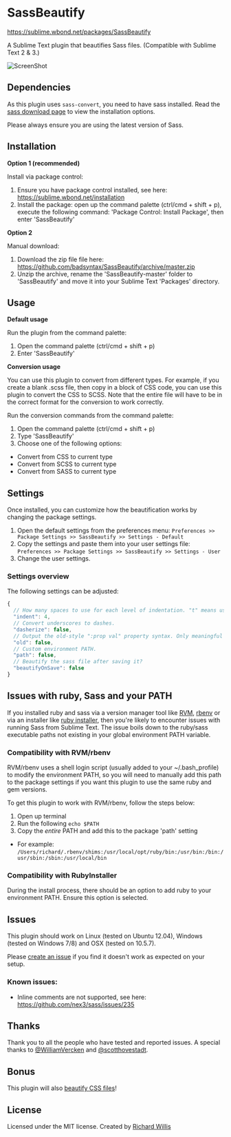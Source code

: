 # SassBeautify

https://sublime.wbond.net/packages/SassBeautify

A Sublime Text plugin that beautifies Sass files. (Compatible with Sublime Text 2 & 3.)

![ScreenShot](https://raw.github.com/badsyntax/SassBeautify/master/assets/screenshot.png)

## Dependencies

As this plugin uses `sass-convert`, you need to have sass installed. Read the [sass download page](http://sass-lang.com/download.html) to view the installation options.

Please always ensure you are using the latest version of Sass.

## Installation

**Option 1 (recommended)**

Install via package control:

1. Ensure you have package control installed, see here: https://sublime.wbond.net/installation
2. Install the package: open up the command palette (ctrl/cmd + shift + p), execute the following command:
'Package Control: Install Package', then enter 'SassBeautify'

**Option 2**

Manual download:

1. Download the zip file file here: https://github.com/badsyntax/SassBeautify/archive/master.zip
2. Unzip the archive, rename the 'SassBeautify-master' folder to 'SassBeautify' and move it into your Sublime Text 'Packages' directory.

## Usage

**Default usage**

Run the plugin from the command palette:

1. Open the command palette (ctrl/cmd + shift + p)
2. Enter 'SassBeautify'

**Conversion usage**

You can use this plugin to convert from different types. For example, if you create a blank .scss file, then copy in a block of CSS code, you can use this plugin to convert the CSS to SCSS. Note that the entire file will have to be in the correct format for the conversion to work correctly.

Run the conversion commands from the command palette:

1. Open the command palette (ctrl/cmd + shift + p)
2. Type 'SassBeautify'
3. Choose one of the following options:
  * Convert from CSS to current type
  * Convert from SCSS to current type
  * Convert from SASS to current type

## Settings

Once installed, you can customize how the beautification works by changing the package settings.

1. Open the default settings from the preferences menu: `Preferences >> Package Settings >> SassBeautify >> Settings - Default`
2. Copy the settings and paste them into your user settings file: `Preferences >> Package Settings >> SassBeautify >> Settings - User`
3. Change the user settings.

### Settings overview

The following settings can be adjusted:

```javascript
{
  // How many spaces to use for each level of indentation. "t" means use hard tabs.
  "indent": 4,
  // Convert underscores to dashes.
  "dasherize": false,
  // Output the old-style ":prop val" property syntax. Only meaningful when generating Sass.
  "old": false,
  // Custom environment PATH.
  "path": false,
  // Beautify the sass file after saving it?
  "beautifyOnSave": false
}
```

## Issues with ruby, Sass and your PATH

If you installed ruby and sass via a version manager tool like [RVM](https://rvm.io/), [rbenv](https://github.com/sstephenson/rbenv) or via an installer like [ruby installer](http://rubyinstaller.org/), then you're likely to encounter issues with running Sass from Sublime Text. The issue boils down to the ruby/sass executable paths not existing in your global environment PATH variable.

### Compatibility with RVM/rbenv

RVM/rbenv uses a shell login script (usually added to your ~/.bash_profile) to modify the environment PATH, so you will need to manually add this path to the package settings if you want this plugin to use the same ruby and gem versions.

To get this plugin to work with RVM/rbenv, follow the steps below:

1. Open up terminal
2. Run the following `echo $PATH`
3. Copy the *entire* PATH and add this to the package 'path' setting
 * For example: `/Users/richard/.rbenv/shims:/usr/local/opt/ruby/bin:/usr/bin:/bin:/usr/sbin:/sbin:/usr/local/bin`

### Compatibility with RubyInstaller

During the install process, there should be an option to add ruby to your environment PATH. Ensure this option is selected.

## Issues

This plugin should work on Linux (tested on Ubuntu 12.04), Windows (tested on Windows 7/8) and OSX (tested on 10.5.7).

Please [create an issue](https://github.com/badsyntax/SassBeautify/issues) if you find it doesn't work as expected on your setup.

### Known issues:

* Inline comments are not supported, see here: https://github.com/nex3/sass/issues/235

## Thanks

Thank you to all the people who have tested and reported issues. A special thanks to [@WilliamVercken](https://github.com/WilliamVercken) and [@scotthovestadt](https://github.com/scotthovestadt).

## Bonus

This plugin will also [beautify CSS files](https://github.com/badsyntax/SassBeautify/issues/27)!

## License

Licensed under the MIT license. Created by [Richard Willis](http://badsyntax.co/)
